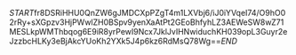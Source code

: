 $START$fr8DSRiHHU0QnZW6gJMDCXpPZgT4m1LXVbj6/iJ0iYVqeI74/O9hO02rRy+sXGpzv3HjPWwlZH0BSpv9yenXaAtPt2GEoBhfyhLZ3AEWeSW8wZ71MESLkpWMThbqog6E9iR8yrPewI9Ncx7JklJvIHNwiduchKH039opL3Guyr2eJzzbcHLKy3eBjAkcYUoKh2YXk5J4p6kz6RdMsQ78Wg==$END$